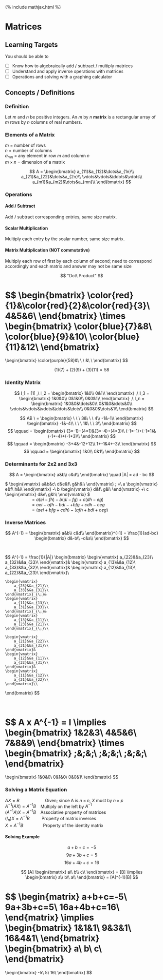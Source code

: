 {% include mathjax.html %}

# Matrices

## Learning Targets

You should be able to
- [ ] Know how to algebraically add / subtract / multiply matrices
- [ ] Understand and apply inverse operations with matrices
- [ ] Operations and solving with a graphing calculator

## Concepts / Definitions

### Definition

Let $m$ and $n$ be positive integers. An $m$ by $n$ **matrix** is a rectangular array of $m$ rows by $n$ columns of real numbers.

### Elements of a Matrix

$m$ = number of rows\
$n$ = number of columns\
$a_{mn}$ = any element in row $m$ and column $n$\
$m \times n$ = dimension of a matrix

$$
A =
\begin{bmatrix}
    a_{11}&a_{12}&\dots&a_{1n}\\
    a_{21}&a_{22}&\dots&a_{2n}\\
    \vdots&\vdots&\ddots&\vdots\\
    a_{m1}&a_{m2}&\dots&a_{mn}\\
\end{bmatrix}
$$

### Operations

#### Add / Subtract
Add / subtract corresponding entries, same size matrix.

#### Scalar Multiplication
Multiply each entry by the scalar number, same size matrix.

#### Matrix Multiplication (NOT commutative)
Multiply each row of first by each column of second; need to correspond accordingly and each matrix and answer may not be same size



$$
"Dot\ Product"
$$

$$
\begin{bmatrix}
    \color{red}{1}&\color{red}{2}&\color{red}{3}\\
    4&5&6\\
\end{bmatrix}
\times
\begin{bmatrix}
    \color{blue}{7}&8\\
    \color{blue}{9}&10\\
    \color{blue}{11}&12\\
\end{bmatrix}
=
\begin{bmatrix}
    \color{purple}{58}&\ \\
    \ &\ \\
\end{bmatrix}
$$

$$(1)(7) + (2)(9) + (3)(11) = 58$$

### Identity Matrix

$$
I_1 = [1] ,\ I_2 =
\begin{bmatrix}
    1&0\\
    0&1\\
\end{bmatrix}
,\ I_3 =
\begin{bmatrix}
    1&0&0\\
    0&1&0\\
    0&0&1\\
\end{bmatrix}
,\ I_n =
\begin{bmatrix}
    1&0&0&\dots&0\\
    0&1&0&\dots&0\\
    \vdots&\vdots&\vdots&\ddots&\dots\\
    0&0&0&\dots&1\\
\end{bmatrix}
$$

$$
    AB \ =
    \begin{bmatrix}
        \ \ \ 3&\ \ \ 4\\
        -1&-1\\
    \end{bmatrix}
    \begin{bmatrix}
        -1&-4\\
        \ \ \ 1&\ \ \ 3\\
    \end{bmatrix}
$$
$$
    \qquad =
    \begin{bmatrix}
        (3*-1)+(4*1)&(3*-4)+(4*3)\\
        (-1*-1)+(-1*1)&(-1*-4)+(-1*3)\\
    \end{bmatrix}
$$
$$
    \qquad =
    \begin{bmatrix}
        -3+4&-12+12\\
        1+-1&4+-3\\
    \end{bmatrix}
$$
$$
    \qquad =
    \begin{bmatrix}
        1&0\\
        0&1\\
    \end{bmatrix}
$$

### Determinants for 2x2 and 3x3

$$
A =
\begin{bmatrix}
    a&b\\
    c&d\\
\end{bmatrix}
\quad |A| = ad - bc
$$

$
    \begin{vmatrix}
        a&b&c\\
        d&e&f\\
        g&h&i\\
    \end{vmatrix}
    \; =\ a
    \begin{vmatrix}
        e&f\\
        h&i\\
    \end{vmatrix}
    -\ b
    \begin{vmatrix}
        d&f\\
        g&i\\
    \end{vmatrix}
    +\ c
    \begin{vmatrix}
        d&e\\
        g&h\\
    \end{vmatrix}
$\
$\;\quad\qquad\qquad = a(ei-fh) - b(di-fg) + c(dh-eg)$\
$\;\quad\qquad\qquad = aei - afh - bdi - + bfg + cdh - ceg$\
$\;\quad\qquad\qquad = (aei + bfg + cdh) - (afh + bdi + ceg)$

### Inverse Matrices

$$
A^{-1} =
\begin{bmatrix}
    a&b\\
    c&d\\
\end{bmatrix}^{-1}
= \frac{1}{ad-bc}
\begin{bmatrix}
    d&-b\\
    -c&a\\
\end{bmatrix}
$$

$$\ $$

$$
A^{-1} = \frac{1}{|A|}
\begin{bmatrix}
    \begin{vmatrix}
        a_{22}&&a_{23}\\
        a_{32}&&a_{33}\\
    \end{vmatrix}&
    \begin{vmatrix}
        a_{13}&&a_{12}\\
        a_{33}&&a_{32}\\
    \end{vmatrix}&
    \begin{vmatrix}
        a_{12}&&a_{13}\\
        a_{22}&&a_{23}\\
    \end{vmatrix}\\

    \begin{vmatrix}
        a_{23}&&a_{21}\\
        a_{33}&&a_{31}\\
    \end{vmatrix}_{\;}&
    \begin{vmatrix}
        a_{11}&&a_{13}\\
        a_{31}&&a_{33}\\
    \end{vmatrix}_{\;}&
    \begin{vmatrix}
        a_{13}&&a_{11}\\
        a_{23}&&a_{21}\\
    \end{vmatrix}_{\;}\\

    \begin{vmatrix}
        a_{21}&&a_{22}\\
        a_{31}&&a_{31}\\
    \end{vmatrix}&
    \begin{vmatrix}
        a_{12}&&a_{11}\\
        a_{32}&&a_{31}\\
    \end{vmatrix}&
    \begin{vmatrix}
        a_{11}&&a_{12}\\
        a_{21}&&a_{22}\\
    \end{vmatrix}\\
\end{bmatrix}
$$

$$\ $$

$$
A x A^{-1} = I \implies
\begin{bmatrix}
    1&2&3\\
    4&5&6\\
    7&8&9\\
\end{bmatrix}
\times
\begin{bmatrix}
    \;&\;&\;\\
    \;&\;&\;\\
    \;&\;&\;\\
\end{bmatrix}
=
\begin{bmatrix}
    1&0&0\\
    0&1&0\\
    0&0&1\\
\end{bmatrix}
$$

### Solving a Matrix Equation

$AX = B \quad\qquad\qquad$ Given; since A is $n \times n$, $X$ must by $n \times p$\
$A^{-1}(AX) = A^{-1}B \:\;\;$ Multiply on the left by $A^{-1}$\
$(A^{-1}A)X = A^{-1}B \:\;\;$ Associative property of matrices\
$(I_n)X = A^{-1}B \:\qquad$ Property of matrix inverses\
$X = A^{-1}B \,\:\;\;\quad\qquad$ Property of the identity matrix

#### Solving Example

$$a + b + c = -5$$
$$9a + 3b + c = 5$$
$$16a + 4b + c = 16$$

$$
[A]
\begin{bmatrix}
    a\\
    b\\
    c\\
\end{bmatrix}
= [B] \implies
\begin{bmatrix}
    a\\
    b\\
    a\\
\end{bmatrix}
= [A]^{-1}[B]
$$

$$
\begin{matrix}
    a+b+c=-5\\
    9a+3b+c=5\\
    16a+4b+c=16\\
\end{matrix}
\implies
\begin{bmatrix}
    1&1&1\\
    9&3&1\\
    16&4&1\\
\end{bmatrix}
\begin{bmatrix}
    a\\
    b\\
    c\\
\end{bmatrix}
=
\begin{bmatrix}
    -5\\
    5\\
    16\\
\end{bmatrix}
$$

